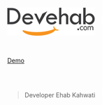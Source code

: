 
![Logo](https://raw.githubusercontent.com/Devehab/Website_me/master/Image/Log_me_B.png "Logo ")


<br>

[Demo](http://www.devehab.com/)

<br><br>

> Developer Ehab Kahwati